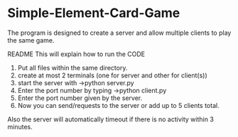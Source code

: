 # Simple-Element-Card-Game

The program is designed to create a server and allow multiple clients to play the same game.

README This will explain how to run the CODE

1. Put all files within the same directory.
2. create at most 2 terminals (one for server and other for client(s))
3. start the server with ->python server.py
4. Enter the port number by typing ->python client.py
5. Enter the port number given by the server.
6. Now you can send/requests to the server or add up to 5 clients total.

Also the server will automatically timeout if there is no activity within 3 minutes.

